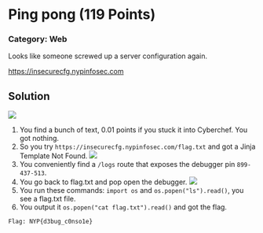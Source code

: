 # Ping pong (119 Points)
### Category: Web
Looks like someone screwed up a server configuration again.

https://insecurecfg.nypinfosec.com

## Solution

![](https://i.gyazo.com/03b71bfa2bd98f36d2799526ba065b52.png)
1. You find a bunch of text, 0.01 points if you stuck it into Cyberchef. You got nothing.
2. So you try `https://insecurecfg.nypinfosec.com/flag.txt` and got a Jinja Template Not Found.
![](https://i.gyazo.com/23e618d789804ca9655f412c3e1fb6b8.png)
3. You conveniently find a `/logs` route that exposes the debugger pin `899-437-513`.
4. You go back to flag.txt and pop open the debugger.
![](https://i.gyazo.com/0b00f8fcdbc1d3bd6dcac4f4dbca6fa6.png)
5. You run these commands: `import os` and `os.popen("ls").read()`, you see a flag.txt file.
6. You output it `os.popen("cat flag.txt").read()` and got the flag.
```
Flag: NYP{d3bug_c0nso1e}
```
